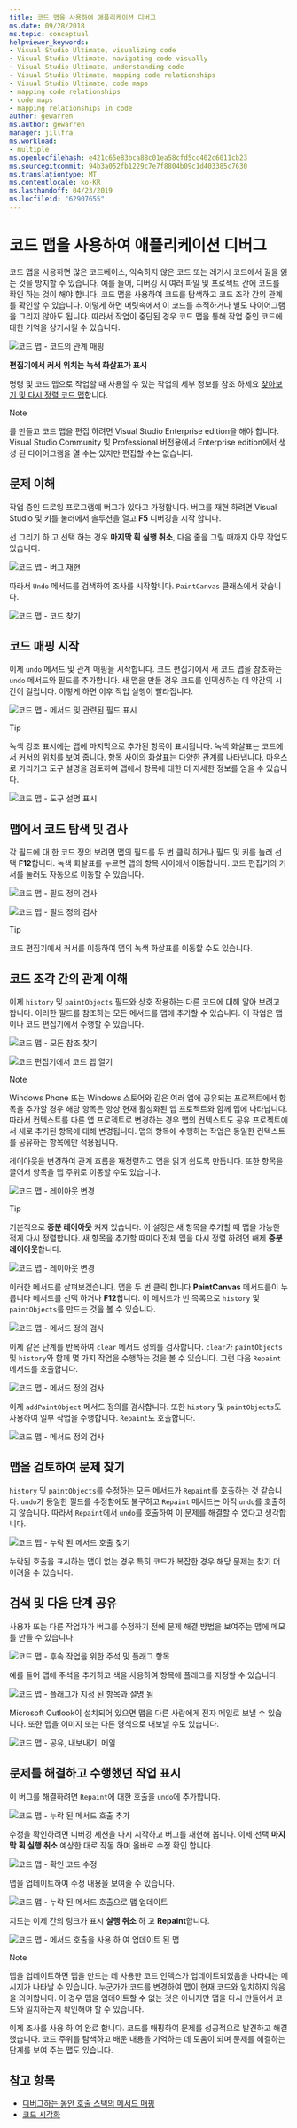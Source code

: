 ```yaml
---
title: 코드 맵을 사용하여 애플리케이션 디버그
ms.date: 09/28/2018
ms.topic: conceptual
helpviewer_keywords:
- Visual Studio Ultimate, visualizing code
- Visual Studio Ultimate, navigating code visually
- Visual Studio Ultimate, understanding code
- Visual Studio Ultimate, mapping code relationships
- Visual Studio Ultimate, code maps
- mapping code relationships
- code maps
- mapping relationships in code
author: gewarren
ms.author: gewarren
manager: jillfra
ms.workload:
- multiple
ms.openlocfilehash: e421c65e83bca88c01ea58cfd5cc402c6011cb23
ms.sourcegitcommit: 94b3a052fb1229c7e7f8804b09c1d403385c7630
ms.translationtype: MT
ms.contentlocale: ko-KR
ms.lasthandoff: 04/23/2019
ms.locfileid: "62907655"
---
```

# <a name="use-code-maps-to-debug-your-applications"></a>코드 맵을 사용하여 애플리케이션 디버그

코드 맵을 사용하면 많은 코드베이스, 익숙하지 않은 코드 또는 레거시 코드에서 길을 잃는 것을 방지할 수 있습니다. 예를 들어, 디버깅 시 여러 파일 및 프로젝트 간에 코드를 확인 하는 것이 해야 합니다. 코드 맵을 사용하여 코드를 탐색하고 코드 조각 간의 관계를 확인할 수 있습니다. 이렇게 하면 머릿속에서 이 코드를 추적하거나 별도 다이어그램을 그리지 않아도 됩니다. 따라서 작업이 중단된 경우 코드 맵을 통해 작업 중인 코드에 대한 기억을 상기시킬 수 있습니다.

![코드 맵 &#45; 코드의 관계 매핑](../modeling/media/codemapstoryboardpaint.png)

**편집기에서 커서 위치는 녹색 화살표가 표시**

명령 및 코드 맵으로 작업할 때 사용할 수 있는 작업의 세부 정보를 참조 하세요 [찾아보기 및 다시 정렬 코드 맵](../modeling/browse-and-rearrange-code-maps.md)합니다.

> [!NOTE]
> 를 만들고 코드 맵을 편집 하려면 Visual Studio Enterprise edition을 해야 합니다. Visual Studio Community 및 Professional 버전용에서 Enterprise edition에서 생성 된 다이어그램을 열 수는 있지만 편집할 수는 없습니다.

## <a name="understand-the-problem"></a>문제 이해
 작업 중인 드로잉 프로그램에 버그가 있다고 가정합니다. 버그를 재현 하려면 Visual Studio 및 키를 눌러에서 솔루션을 열고 **F5** 디버깅을 시작 합니다.

 선 그리기 하 고 선택 하는 경우 **마지막 획 실행 취소**, 다음 줄을 그릴 때까지 아무 작업도 있습니다.

 ![코드 맵 &#45; 버그 재현](../modeling/media/codemapstoryboardpaint0.png)

 따라서 `Undo` 메서드를 검색하여 조사를 시작합니다. `PaintCanvas` 클래스에서 찾습니다.

 ![코드 맵 &#45; 코드 찾기](../modeling/media/codemapstoryboardpaint1.png)

## <a name="start-mapping-the-code"></a>코드 매핑 시작
 이제 `undo` 메서드 및 관계 매핑을 시작합니다. 코드 편집기에서 새 코드 맵을 참조하는 `undo` 메서드와 필드를 추가합니다. 새 맵을 만들 경우 코드를 인덱싱하는 데 약간의 시간이 걸립니다. 이렇게 하면 이후 작업 실행이 빨라집니다.

 ![코드 맵 &#45; 메서드 및 관련된 필드 표시](../modeling/media/codemapstoryboardpaint3.png)

> [!TIP]
> 녹색 강조 표시에는 맵에 마지막으로 추가된 항목이 표시됩니다. 녹색 화살표는 코드에서 커서의 위치를 보여 줍니다. 항목 사이의 화살표는 다양한 관계를 나타냅니다. 마우스로 가리키고 도구 설명을 검토하여 맵에서 항목에 대한 더 자세한 정보를 얻을 수 있습니다.

 ![코드 맵 &#45; 도구 설명 표시](../modeling/media/codemapstoryboardpaint4.png)

## <a name="navigate-and-examine-code-from-the-map"></a>맵에서 코드 탐색 및 검사
 각 필드에 대 한 코드 정의 보려면 맵의 필드를 두 번 클릭 하거나 필드 및 키를 눌러 선택 **F12**합니다. 녹색 화살표를 누르면 맵의 항목 사이에서 이동합니다. 코드 편집기의 커서를 눌러도 자동으로 이동할 수 있습니다.

 ![코드 맵 &#45; 필드 정의 검사](../modeling/media/codemapstoryboardpaint5.png)

 ![코드 맵 &#45; 필드 정의 검사](../modeling/media/codemapstoryboardpaint5a.png)

> [!TIP]
> 코드 편집기에서 커서를 이동하여 맵의 녹색 화살표를 이동할 수도 있습니다.

## <a name="understand-relationships-between-pieces-of-code"></a>코드 조각 간의 관계 이해
 이제 `history` 및 `paintObjects` 필드와 상호 작용하는 다른 코드에 대해 알아 보려고 합니다. 이러한 필드를 참조하는 모든 메서드를 맵에 추가할 수 있습니다. 이 작업은 맵이나 코드 편집기에서 수행할 수 있습니다.

 ![코드 맵 &#45; 모든 참조 찾기](../modeling/media/codemapstoryboardpaint6.png)

 ![코드 편집기에서 코드 맵 열기](../modeling/media/codemapstoryboardpaint6a.png)

> [!NOTE]
> Windows Phone 또는 Windows 스토어와 같은 여러 앱에 공유되는 프로젝트에서 항목을 추가할 경우 해당 항목은 항상 현재 활성화된 앱 프로젝트와 함께 맵에 나타납니다. 따라서 컨텍스트를 다른 앱 프로젝트로 변경하는 경우 맵의 컨텍스트도 공유 프로젝트에서 새로 추가된 항목에 대해 변경됩니다. 맵의 항목에 수행하는 작업은 동일한 컨텍스트를 공유하는 항목에만 적용됩니다.

 레이아웃을 변경하여 관계 흐름을 재정렬하고 맵을 읽기 쉽도록 만듭니다. 또한 항목을 끌어서 항목을 맵 주위로 이동할 수도 있습니다.

 ![코드 맵 &#45; 레이아웃 변경](../modeling/media/codemapstoryboardpaint7a.png)

> [!TIP]
> 기본적으로 **증분 레이아웃** 켜져 있습니다. 이 설정은 새 항목을 추가할 때 맵을 가능한 적게 다시 정렬합니다. 새 항목을 추가할 때마다 전체 맵을 다시 정렬 하려면 해제 **증분 레이아웃**합니다.

 ![코드 맵 &#45; 레이아웃 변경](../modeling/media/codemapstoryboardpaint7.png)

 이러한 메서드를 살펴보겠습니다. 맵을 두 번 클릭 합니다 **PaintCanvas** 메서드를이 누릅니다 메서드를 선택 하거나 **F12**합니다. 이 메서드가 빈 목록으로 `history` 및 `paintObjects`를 만드는 것을 볼 수 있습니다.

 ![코드 맵 &#45; 메서드 정의 검사](../modeling/media/codemapstoryboardpaint8.png)

 이제 같은 단계를 반복하여 `clear` 메서드 정의를 검사합니다. `clear`가 `paintObjects` 및 `history`와 함께 몇 가지 작업을 수행하는 것을 볼 수 있습니다. 그런 다음 `Repaint` 메서드를 호출합니다.

 ![코드 맵 &#45; 메서드 정의 검사](../modeling/media/codemapstoryboardpaint9.png)

 이제 `addPaintObject` 메서드 정의를 검사합니다. 또한 `history` 및 `paintObjects`도 사용하여 일부 작업을 수행합니다. `Repaint`도 호출합니다.

 ![코드 맵 &#45; 메서드 정의 검사](../modeling/media/codemapstoryboardpaint10.png)

## <a name="find-the-problem-by-examining-the-map"></a>맵을 검토하여 문제 찾기
 `history` 및 `paintObjects`를 수정하는 모든 메서드가 `Repaint`를 호출하는 것 같습니다. `undo`가 동일한 필드를 수정함에도 불구하고 `Repaint` 메서드는 아직 `undo`를 호출하지 않습니다. 따라서 `Repaint`에서 `undo`를 호출하여 이 문제를 해결할 수 있다고 생각합니다.

 ![코드 맵 &#45; 누락 된 메서드 호출 찾기](../modeling/media/codemapstoryboardpaint11.png)

 누락된 호출을 표시하는 맵이 없는 경우 특히 코드가 복잡한 경우 해당 문제는 찾기 더 어려울 수 있습니다.

## <a name="share-your-discovery-and-next-steps"></a>검색 및 다음 단계 공유
 사용자 또는 다른 작업자가 버그를 수정하기 전에 문제 해결 방법을 보여주는 맵에 메모를 만들 수 있습니다.

 ![코드 맵 &#45; 후속 작업을 위한 주석 및 플래그 항목](../modeling/media/codemapstoryboardpaint12.png)

 예를 들어 맵에 주석을 추가하고 색을 사용하여 항목에 플래그를 지정할 수 있습니다.

 ![코드 맵 &#45; 플래그가 지정 된 항목과 설명 됨](../modeling/media/codemapstoryboardpaint12a.png)

 Microsoft Outlook이 설치되어 있으면 맵을 다른 사람에게 전자 메일로 보낼 수 있습니다. 또한 맵을 이미지 또는 다른 형식으로 내보낼 수도 있습니다.

 ![코드 맵 &#45; 공유, 내보내기, 메일](../modeling/media/codemapstoryboardpaint13.png)

## <a name="fix-the-problem-and-show-what-you-did"></a>문제를 해결하고 수행했던 작업 표시
 이 버그를 해결하려면 `Repaint`에 대한 호출을 `undo`에 추가합니다.

 ![코드 맵 &#45; 누락 된 메서드 호출 추가](../modeling/media/codemapstoryboardpaint14.png)

 수정을 확인하려면 디버깅 세션을 다시 시작하고 버그를 재현해 봅니다. 이제 선택 **마지막 획 실행 취소** 예상한 대로 작동 하며 올바로 수정 확인 합니다.

 ![코드 맵 &#45; 확인 코드 수정](../modeling/media/codemapstoryboardpaint15.png)

 맵을 업데이트하여 수정 내용을 보여줄 수 있습니다.

 ![코드 맵 &#45; 누락 된 메서드 호출으로 맵 업데이트](../modeling/media/codemapstoryboardpaint16.png)

 지도는 이제 간의 링크가 표시 **실행 취소** 하 고 **Repaint**합니다.

 ![코드 맵 &#45; 메서드 호출을 사용 하 여 업데이트 된 맵](../modeling/media/codemapstoryboardpaint17.png)

> [!NOTE]
> 맵을 업데이트하면 맵을 만드는 데 사용한 코드 인덱스가 업데이트되었음을 나타내는 메시지가 나타날 수 있습니다. 누군가가 코드를 변경하여 맵이 현재 코드와 일치하지 않음을 의미합니다. 이 경우 맵을 업데이트할 수 없는 것은 아니지만 맵을 다시 만들어서 코드와 일치하는지 확인해야 할 수 있습니다.

 이제 조사를 사용 하 여 완료 합니다. 코드를 매핑하여 문제를 성공적으로 발견하고 해결했습니다. 코드 주위를 탐색하고 배운 내용을 기억하는 데 도움이 되며 문제를 해결하는 단계를 보여 주는 맵도 있습니다.

## <a name="see-also"></a>참고 항목

- [디버그하는 동안 호출 스택의 메서드 매핑](../debugger/map-methods-on-the-call-stack-while-debugging-in-visual-studio.md)
- [코드 시각화](../modeling/visualize-code.md)
